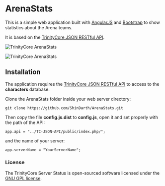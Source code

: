 # ArenaStats

This is a simple web application built with [AngularJS](https://angularjs.org/) and [Bootstrap](http://getbootstrap.com) to show statistics about the Arena teams.

It is based on the [TrinityCore JSON RESTful API](https://github.com/ShinDarth/TC-JSON-API/).

![TrinityCore ArenaStats](https://raw.githubusercontent.com/ShinDarth/ArenaStats/master/screenshot/screenshot1.png "TrinityCore ArenaStats")

![TrinityCore ArenaStats](https://raw.githubusercontent.com/ShinDarth/ArenaStats/master/screenshot/screenshot2.png "TrinityCore ArenaStats")

## Installation

The application requires the [TrinityCore JSON RESTful API](https://github.com/ShinDarth/TC-JSON-API/) to access to the **characters** database.

Clone the ArenaStats folder inside your web server directory:

`git clone https://github.com/ShinDarth/ArenaStats.git`

Then copy the file **config.js.dist** to **config.js**, open it and set properly with the path of the API:

`app.api = "../TC-JSON-API/public/index.php/";`

and the name of your server:

`app.serverName = "YourServerName";`

### License

The TrinityCore Server Status is open-sourced software licensed under the [GNU GPL license](https://github.com/ShinDarth/ArenaStats/blob/master/LICENSE).
